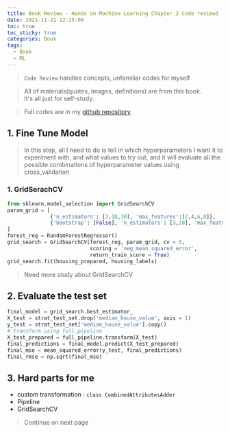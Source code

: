 ```yaml
---
title: Book Review - Hands on Machine Learning Chapter 2 Code review3
date: 2021-11-21 12:25:00
toc: true
toc_sticky: true
categories: Book
tags:
  - Book
  - ML
---
```

> `Code Review` handles concepts, unfamiliar codes for myself

> All of materials(quotes, images, definitions) are from this book.  
It's all just for self-study.

> Full codes are in my [github repository](https://github.com/temple17/hands-on-ml-practice) 

## 1. Fine Tune Model
>In this step, all I need to do is tell in which hyperparameters 
I want it to experiment with, and what values to try out, and it will evaluate
all the possible combinations of hyperparameter values using cross_validation

### 1. GridSerachCV
~~~python
from sklearn.model_selection import GridSearchCV
param_grid = [
              {'n_estimators': [3,10,30], 'max_features':[2,4,6,8]},
              {'bootstrap': [False], 'n_estimators': [3,10], 'max_features': [2,3,4]},
]
forest_reg = RandomForestRegressor()
grid_search = GridSearchCV(forest_reg, param_grid, cv = 5,
                           scoring = 'neg_mean_squared_error',
                           return_train_score = True)
grid_search.fit(housing_prepared, housing_labels)
~~~
> Need more study about GridSearchCV

## 2. Evaluate the test set
~~~python
final_model = grid_search.best_estimator_
X_test = strat_test_set.drop('median_house_value', axis = 1)
y_test = strat_test_set['median_house_value'].copy()
# transform using full_pipeline
X_test_prepared = full_pipeline.transform(X_test)
final_predictions = final_model.predict(X_test_prepared)
final_mse = mean_squared_error(y_test, final_predictions)
final_rmse = np.sqrt(final_mse)
~~~

## 3. Hard parts for me
- custom transformation : `class CombinedAttributesAdder`
- Pipeline
- GridSearchCV

> Continue on next page